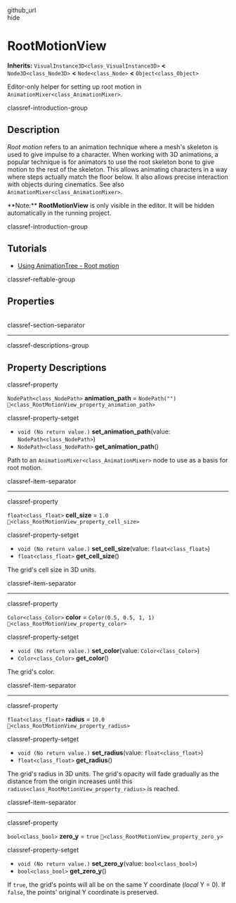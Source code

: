 github\_url  
hide

# RootMotionView

**Inherits:** `VisualInstance3D<class_VisualInstance3D>` **&lt;**
`Node3D<class_Node3D>` **&lt;** `Node<class_Node>` **&lt;**
`Object<class_Object>`

Editor-only helper for setting up root motion in
`AnimationMixer<class_AnimationMixer>`.

classref-introduction-group

## Description

*Root motion* refers to an animation technique where a mesh's skeleton
is used to give impulse to a character. When working with 3D animations,
a popular technique is for animators to use the root skeleton bone to
give motion to the rest of the skeleton. This allows animating
characters in a way where steps actually match the floor below. It also
allows precise interaction with objects during cinematics. See also
`AnimationMixer<class_AnimationMixer>`.

\*\*Note:\*\* **RootMotionView** is only visible in the editor. It will
be hidden automatically in the running project.

classref-introduction-group

## Tutorials

-   [Using AnimationTree - Root
    motion](../tutorials/animation/animation_tree.html#root-motion)

classref-reftable-group

## Properties

<table>
<tbody>
<tr>
</tr>
<tr>
</tr>
<tr>
</tr>
<tr>
</tr>
<tr>
</tr>
</tbody>
</table>

classref-section-separator

------------------------------------------------------------------------

classref-descriptions-group

## Property Descriptions

classref-property

`NodePath<class_NodePath>` **animation\_path** = `NodePath("")`
`🔗<class_RootMotionView_property_animation_path>`

classref-property-setget

-   `void (No return value.)` **set\_animation\_path**(value:
    `NodePath<class_NodePath>`)
-   `NodePath<class_NodePath>` **get\_animation\_path**()

Path to an `AnimationMixer<class_AnimationMixer>` node to use as a basis
for root motion.

classref-item-separator

------------------------------------------------------------------------

classref-property

`float<class_float>` **cell\_size** = `1.0`
`🔗<class_RootMotionView_property_cell_size>`

classref-property-setget

-   `void (No return value.)` **set\_cell\_size**(value:
    `float<class_float>`)
-   `float<class_float>` **get\_cell\_size**()

The grid's cell size in 3D units.

classref-item-separator

------------------------------------------------------------------------

classref-property

`Color<class_Color>` **color** = `Color(0.5, 0.5, 1, 1)`
`🔗<class_RootMotionView_property_color>`

classref-property-setget

-   `void (No return value.)` **set\_color**(value:
    `Color<class_Color>`)
-   `Color<class_Color>` **get\_color**()

The grid's color.

classref-item-separator

------------------------------------------------------------------------

classref-property

`float<class_float>` **radius** = `10.0`
`🔗<class_RootMotionView_property_radius>`

classref-property-setget

-   `void (No return value.)` **set\_radius**(value:
    `float<class_float>`)
-   `float<class_float>` **get\_radius**()

The grid's radius in 3D units. The grid's opacity will fade gradually as
the distance from the origin increases until this
`radius<class_RootMotionView_property_radius>` is reached.

classref-item-separator

------------------------------------------------------------------------

classref-property

`bool<class_bool>` **zero\_y** = `true`
`🔗<class_RootMotionView_property_zero_y>`

classref-property-setget

-   `void (No return value.)` **set\_zero\_y**(value:
    `bool<class_bool>`)
-   `bool<class_bool>` **get\_zero\_y**()

If `true`, the grid's points will all be on the same Y coordinate
(*local* Y = 0). If `false`, the points' original Y coordinate is
preserved.
